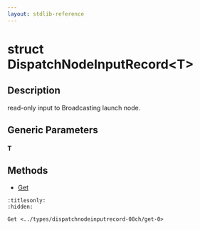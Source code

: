 ```yaml
---
layout: stdlib-reference
---
```


# struct DispatchNodeInputRecord\<T\>

## Description

read-only input to Broadcasting launch node.


## Generic Parameters

####  <a id="typeparam-T"></a>T

## Methods

* [Get](get-0.html)


```{toctree}
:titlesonly:
:hidden:

Get <../types/dispatchnodeinputrecord-08ch/get-0>
```
